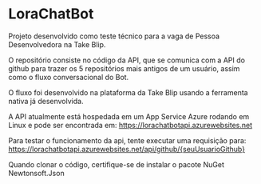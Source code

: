 # LoraChatBot

Projeto desenvolvido como teste técnico para a vaga de Pessoa Desenvolvedora na Take Blip.

O repositório consiste no código da API, que se comunica com a API do github para trazer os 5 repositórios mais antigos de um usuário, assim como o fluxo conversacional do Bot. 

O fluxo foi desenvolvido na plataforma da Take Blip usando a ferramenta nativa já desenvolvida.

A API atualmente está hospedada em um  App Service Azure rodando em Linux e pode ser encontrada em:
https://lorachatbotapi.azurewebsites.net

Para testar o funcionamento da api, tente executar uma requisição para:
https://lorachatbotapi.azurewebsites.net/api/github/{seuUsuarioGithub}

Quando clonar o código, certifique-se de instalar o pacote NuGet Newtonsoft.Json
